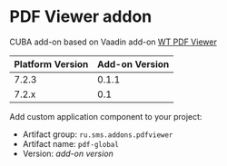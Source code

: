 # PDF Viewer addon
CUBA add-on based on Vaadin add-on [WT PDF Viewer](https://github.com/WhitesteinTechnologies/wt-pdf-viewer)

| Platform Version | Add-on Version |
| ---------------- | -------------- |
| 7.2.3            | 0.1.1          |
| 7.2.x            | 0.1         |


Add custom application component to your project:

* Artifact group: `ru.sms.addons.pdfviewer`
* Artifact name: `pdf-global`
* Version: *add-on version*